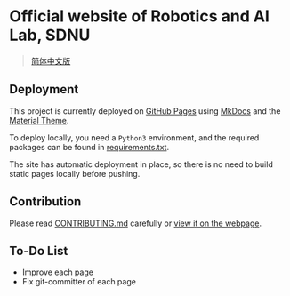 # Official website of Robotics and AI Lab, SDNU

> [简体中文版](README-zh.md)

## Deployment

This project is currently deployed on [GitHub Pages](https://sdnuroboticsailab.github.io/) using [MkDocs](https://github.com/mkdocs/mkdocs) and the [Material Theme](https://squidfunk.github.io/mkdocs-material/).

To deploy locally, you need a `Python3` environment, and the required packages can be found in [requirements.txt](requirements.txt).

The site has automatic deployment in place, so there is no need to build static pages locally before pushing.

## Contribution

Please read [CONTRIBUTING.md](.github/CONTRIBUTING.md) carefully or [view it on the webpage](https://sdnuroboticsailab.github.io/en/others/htc).

## To-Do List

- Improve each page
- Fix git-committer of each page

